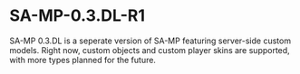 # SA-MP-0.3.DL-R1
SA-MP 0.3.DL is a seperate version of SA-MP featuring server-side custom models. Right now, custom objects and custom player skins are supported, with more types planned for the future.
